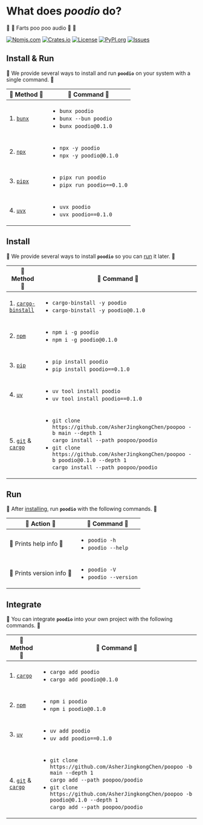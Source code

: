 # What does _**poodio**_ do?

💩 💨 Farts poo poo audio 💨 💩

[![Npmjs.com](https://img.shields.io/npm/v/poodio?style=for-the-badge&label=NPMJS&logo=npm&logoColor=%23c33&labelColor=%23333&color=%23c33)](https://www.npmjs.com/package/poodio)
[![Crates.io](https://img.shields.io/crates/v/poodio?style=for-the-badge&label=CRATES&logo=docs.rs&logoColor=%23fc3&labelColor=%23333&color=%23fc3)](https://docs.rs/poodio)
[![License](https://img.shields.io/crates/l/poodio?style=for-the-badge&label=LICENSE&logo=opensourceinitiative&logoColor=%23fff&labelColor=%23333&color=%234a3)](https://docs.rs/crate/poodio/latest/source/LICENSE.txt)
[![PyPI.org](https://img.shields.io/pypi/v/poodio?style=for-the-badge&label=PYPI&logo=pypi&logoColor=%23fc4&labelColor=%23333&color=%2337a)](https://pypi.org/project/poodio/)
[![Issues](https://img.shields.io/github/issues/AsherJingkongChen/poopoo?style=for-the-badge&label=ISSUES&logo=github&logoColor=%23fff&labelColor=%23333&color=%23eee)](https://github.com/AsherJingkongChen/poopoo/issues)

## Install & Run

💩 We provide several ways to install and run **`poodio`** on your system with a single command. 💩

| 💩 Method 💩                                        | 💩 Command 💩                                                                           |
| --------------------------------------------------- | --------------------------------------------------------------------------------------- |
| 1. [`bunx`](https://bun.sh/)                        | <ul><li>`bunx poodio`</li><li>`bunx --bun poodio`</li><li>`bunx poodio@0.1.0`</li></ul> |
| 2. [`npx`](https://nodejs.org/en/download/)         | <ul><li>`npx -y poodio`</li><li>`npx -y poodio@0.1.0`</li></ul>                         |
| 3. [`pipx`](https://pypi.org/project/pipx/)         | <ul><li>`pipx run poodio`</li><li>`pipx run poodio==0.1.0`</li></ul>                    |
| 4. [`uvx`](https://docs.astral.sh/uv/#installation) | <ul><li>`uvx poodio`</li><li>`uvx poodio==0.1.0`</li></ul>                              |

## Install

💩 We provide several ways to install **`poodio`** so you can [run](#run) it later. 💩

| 💩 Method 💩                                                                                                             | 💩 Command 💩                                                                                                                                                                                                                                                         |
| ------------------------------------------------------------------------------------------------------------------------ | --------------------------------------------------------------------------------------------------------------------------------------------------------------------------------------------------------------------------------------------------------------------- |
| 1. [`cargo-binstall`](https://github.com/cargo-bins/cargo-binstall?tab=readme-ov-file#installation)                      | <ul><li>`cargo-binstall -y poodio`</li><li>`cargo-binstall -y poodio@0.1.0`</li></ul>                                                                                                                                                                                 |
| 2. [`npm`](https://nodejs.org/en/download/)                                                                              | <ul><li>`npm i -g poodio`</li><li>`npm i -g poodio@0.1.0` </li></ul>                                                                                                                                                                                                  |
| 3. [`pip`](https://pip.pypa.io/en/stable/installation/)                                                                  | <ul><li>`pip install poodio`</li><li>`pip install poodio==0.1.0`</li></ul>                                                                                                                                                                                            |
| 4. [`uv`](https://docs.astral.sh/uv/#installation)                                                                       | <ul><li>`uv tool install poodio`</li><li>`uv tool install poodio==0.1.0`</li></ul>                                                                                                                                                                                    |
| 5. [`git`](https://git-scm.com/downloads) & [`cargo`](https://doc.rust-lang.org/cargo/getting-started/installation.html) | <ul><li>`git clone https://github.com/AsherJingkongChen/poopoo -b main --depth 1`<br>`cargo install --path poopoo/poodio`</li><li>`git clone https://github.com/AsherJingkongChen/poopoo -b poodio@0.1.0 --depth 1`<br>`cargo install --path poopoo/poodio`</li></ul> |

## Run

💩 After [installing](#install), run **`poodio`** with the following commands. 💩

| 💩 Action 💩              | 💩 Command 💩                                            |
| ------------------------- | -------------------------------------------------------- |
| 💩 Prints help info 💩    | <ul><li>`poodio -h`</li><li>`poodio --help`</li></ul>    |
| 💩 Prints version info 💩 | <ul><li>`poodio -V`</li><li>`poodio --version`</li></ul> |

## Integrate

💩 You can integrate **`poodio`** into your own project with the following commands. 💩

| 💩 Method 💩                                                                                                             | 💩 Command 💩                                                                                                                                                                                                                                                 |
| ------------------------------------------------------------------------------------------------------------------------ | ------------------------------------------------------------------------------------------------------------------------------------------------------------------------------------------------------------------------------------------------------------- |
| 1. [`cargo`](https://doc.rust-lang.org/cargo/getting-started/installation.html)                                          | <ul><li>`cargo add poodio`</li><li>`cargo add poodio@0.1.0`</li></ul>                                                                                                                                                                                         |
| 2. [`npm`](https://nodejs.org/en/download/)                                                                              | <ul><li>`npm i poodio`</li><li>`npm i poodio@0.1.0` </li></ul>                                                                                                                                                                                                |
| 3. [`uv`](https://docs.astral.sh/uv/#installation)                                                                       | <ul><li>`uv add poodio`</li><li>`uv add poodio==0.1.0`</li></ul>                                                                                                                                                                                              |
| 4. [`git`](https://git-scm.com/downloads) & [`cargo`](https://doc.rust-lang.org/cargo/getting-started/installation.html) | <ul><li>`git clone https://github.com/AsherJingkongChen/poopoo -b main --depth 1`<br>`cargo add --path poopoo/poodio`</li><li>`git clone https://github.com/AsherJingkongChen/poopoo -b poodio@0.1.0 --depth 1`<br>`cargo add --path poopoo/poodio`</li></ul> |
